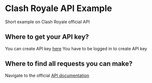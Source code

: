 # Clash Royale API Example
Short example on Clash Royale official API

## Where to get your API key?
You can create API key [here](https://developer.clashroyale.com/#/new-key)
You have to be logged in to create API key

## Where to find all requests you can make?
Navigate to the official [API documentation](https://developer.clashroyale.com/#/documentation)
